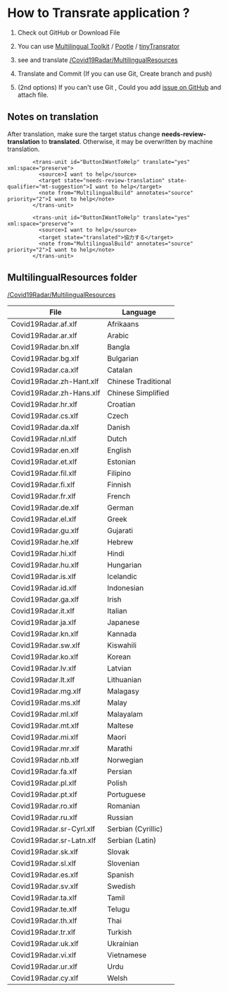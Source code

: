 # How to Transrate application ?

1. Check out GitHub or Download File

2. You can use [Multilingual Toolkit](https://developer.microsoft.com/en-us/windows/downloads/multilingual-app-toolkit/) / [Pootle](https://pootle.translatehouse.org/) / [tinyTransrator](https://github.com/martinroob/tiny-translator)
3. see and translate [/Covid19Radar/MultilingualResources](https://github.com/Covid-19Radar/Covid19Radar/tree/master/Covid19Radar/Covid19Radar/MultilingualResources)

4. Translate and Commit (If you can use Git, Create branch and push)

5. (2nd options) If you can't use Git , Could you add [issue on GitHub](https://github.com/Covid-19Radar/Covid19Radar/issues) and attach file.

## Notes on translation

After translation, make sure the target status change **needs-review-translation** to  **translated**.
Otherwise, it may be overwritten by machine translation.

```
        <trans-unit id="ButtonIWantToHelp" translate="yes" xml:space="preserve">
          <source>I want to help</source>
          <target state="needs-review-translation" state-qualifier="mt-suggestion">I want to help</target>
          <note from="MultilingualBuild" annotates="source" priority="2">I want to help</note>
        </trans-unit>
```
```
        <trans-unit id="ButtonIWantToHelp" translate="yes" xml:space="preserve">
          <source>I want to help</source>
          <target state="translated">協力する</target>
          <note from="MultilingualBuild" annotates="source" priority="2">I want to help</note>
        </trans-unit>
```

## MultilingualResources folder

 [/Covid19Radar/MultilingualResources](https://github.com/Covid-19Radar/Covid19Radar/tree/master/Covid19Radar/Covid19Radar/MultilingualResources)

| File  | Language  |
|---|---|
| Covid19Radar.af.xlf | Afrikaans |
| Covid19Radar.ar.xlf | Arabic |
| Covid19Radar.bn.xlf | Bangla |
| Covid19Radar.bg.xlf | Bulgarian |
| Covid19Radar.ca.xlf | Catalan	|
| Covid19Radar.zh-Hant.xlf | Chinese Traditional |
| Covid19Radar.zh-Hans.xlf | Chinese Simplified |
| Covid19Radar.hr.xlf | Croatian |
| Covid19Radar.cs.xlf | Czech |
| Covid19Radar.da.xlf | Danish |
| Covid19Radar.nl.xlf | Dutch |
| Covid19Radar.en.xlf | English |
| Covid19Radar.et.xlf | Estonian |
| Covid19Radar.fil.xlf | Filipino |
| Covid19Radar.fi.xlf | Finnish |
| Covid19Radar.fr.xlf | French |
| Covid19Radar.de.xlf | German |
| Covid19Radar.el.xlf | Greek |
| Covid19Radar.gu.xlf | Gujarati |
| Covid19Radar.he.xlf | Hebrew |
| Covid19Radar.hi.xlf | Hindi |
| Covid19Radar.hu.xlf | Hungarian |
| Covid19Radar.is.xlf | Icelandic |
| Covid19Radar.id.xlf | Indonesian |
| Covid19Radar.ga.xlf | Irish |
| Covid19Radar.it.xlf | Italian |
| Covid19Radar.ja.xlf | Japanese |
| Covid19Radar.kn.xlf | Kannada |
| Covid19Radar.sw.xlf | Kiswahili |
| Covid19Radar.ko.xlf | Korean |
| Covid19Radar.lv.xlf | Latvian |
| Covid19Radar.lt.xlf | Lithuanian |
| Covid19Radar.mg.xlf | Malagasy |
| Covid19Radar.ms.xlf | Malay |
| Covid19Radar.ml.xlf | Malayalam |
| Covid19Radar.mt.xlf | Maltese |
| Covid19Radar.mi.xlf | Maori |
| Covid19Radar.mr.xlf | Marathi |
| Covid19Radar.nb.xlf | Norwegian |
| Covid19Radar.fa.xlf | Persian |
| Covid19Radar.pl.xlf | Polish |
| Covid19Radar.pt.xlf | Portuguese |
| Covid19Radar.ro.xlf | Romanian |
| Covid19Radar.ru.xlf | Russian |
| Covid19Radar.sr-Cyrl.xlf | Serbian (Cyrillic) |
| Covid19Radar.sr-Latn.xlf | Serbian (Latin) |
| Covid19Radar.sk.xlf | Slovak |
| Covid19Radar.sl.xlf | Slovenian |
| Covid19Radar.es.xlf | Spanish |
| Covid19Radar.sv.xlf | Swedish |
| Covid19Radar.ta.xlf | Tamil |
| Covid19Radar.te.xlf | Telugu |
| Covid19Radar.th.xlf | Thai |
| Covid19Radar.tr.xlf | Turkish |
| Covid19Radar.uk.xlf | Ukrainian |
| Covid19Radar.vi.xlf | Vietnamese |
| Covid19Radar.ur.xlf | Urdu |
| Covid19Radar.cy.xlf | Welsh |
